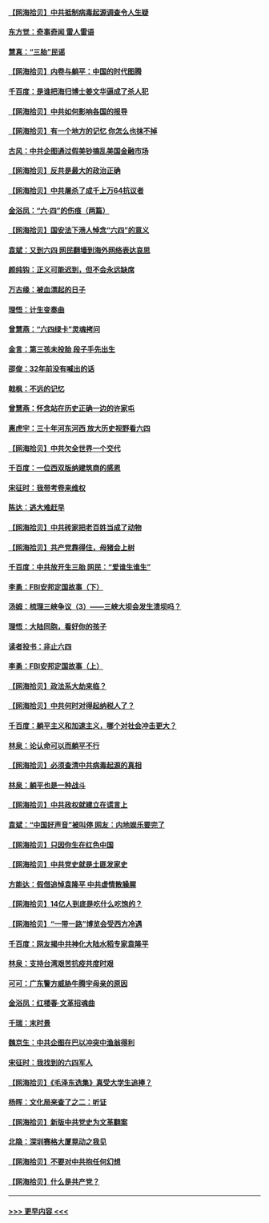 #### [【网海拾贝】中共抵制病毒起源调查令人生疑](../pages/nsc993/n13017785.md?t=06130452) 
#### [东方觉：奇事奇闻 雷人雷语](../pages/nsc993/n13017577.md?t=06130452) 
#### [慧真：“三胎”民谣](../pages/nsc993/n13017394.md?t=06130452) 
#### [【网海拾贝】内卷与躺平：中国的时代图腾](../pages/nsc993/n13016128.md?t=06130452) 
#### [千百度：是谁把海归博士姜文华逼成了杀人犯](../pages/nsc993/n13015218.md?t=06130452) 
#### [【网海拾贝】中共如何影响各国的报导](../pages/nsc993/n13012599.md?t=06130452) 
#### [【网海拾贝】有一个地方的记忆 你怎么也抹不掉](../pages/nsc993/n13009802.md?t=06130452) 
#### [古风：中共企图通过假美钞搞乱美国金融市场](../pages/nsc993/n13009626.md?t=06130452) 
#### [【网海拾贝】反共是最大的政治正确](../pages/nsc993/n13007051.md?t=06130452) 
#### [【网海拾贝】中共屠杀了成千上万64抗议者](../pages/nsc993/n13002713.md?t=06130452) 
#### [金浴凤：“六·四”的伤痕（两篇）](../pages/nsc993/n13001719.md?t=06130452) 
#### [【网海拾贝】国安法下港人悼念“六四”的意义](../pages/nsc993/n13001039.md?t=06130452) 
#### [袁斌：又到六四 网民翻墙到海外网络表达哀思](../pages/nsc993/n13000995.md?t=06130452) 
#### [颜纯钩：正义可能迟到，但不会永远缺席](../pages/nsc993/n13000920.md?t=06130452) 
#### [万古缘：被血漂起的日子](../pages/nsc993/n13000914.md?t=06130452) 
#### [理悟：计生变奏曲](../pages/nsc993/n13000414.md?t=06130452) 
#### [曾慧燕：“六四绿卡”灵魂拷问](../pages/nsc993/n13000277.md?t=06130452) 
#### [金言：第三孩未投胎 段子手先出生](../pages/nsc993/n13000215.md?t=06130452) 
#### [邵俊：32年前没有喊出的话](../pages/nsc993/n13000181.md?t=06130452) 
#### [戟枫：不远的记忆](../pages/nsc993/n13000121.md?t=06130452) 
#### [曾慧燕：怀念站在历史正确一边的许家屯](../pages/nsc993/n13000073.md?t=06130452) 
#### [惠虎宇：三十年河东河西 放大历史视野看六四](../pages/nsc993/n13000018.md?t=06130452) 
#### [【网海拾贝】中共欠全世界一个交代](../pages/nsc993/n12998706.md?t=06130452) 
#### [千百度：一位西双版纳建筑商的感恩](../pages/nsc993/n12998487.md?t=06130452) 
#### [宋征时：我带考卷来维权](../pages/nsc993/n12994088.md?t=06130452) 
#### [陈达：逃大难赶早](../pages/nsc993/n12993569.md?t=06130452) 
#### [【网海拾贝】中共砖家把老百姓当成了动物](../pages/nsc993/n12993483.md?t=06130452) 
#### [【网海拾贝】共产党靠得住，母猪会上树](../pages/nsc993/n12990730.md?t=06130452) 
#### [千百度：中共放开生三胎 网民：“爱谁生谁生”](../pages/nsc993/n12990644.md?t=06130452) 
#### [李勇：FBI安邦定国故事（下）](../pages/nsc993/n12987854.md?t=06130452) 
#### [汤姆：梳理三峡争议（3）——三峡大坝会发生溃坝吗？](../pages/nsc993/n12989806.md?t=06130452) 
#### [理悟：大陆同胞，看好你的孩子](../pages/nsc993/n12989778.md?t=06130452) 
#### [读者投书：非止六四](../pages/nsc993/n12989673.md?t=06130452) 
#### [李勇：FBI安邦定国故事（上）](../pages/nsc993/n12987749.md?t=06130452) 
#### [【网海拾贝】政法系大劫来临？](../pages/nsc993/n12987596.md?t=06130452) 
#### [【网海拾贝】中共何时对得起纳税人了？](../pages/nsc993/n12985578.md?t=06130452) 
#### [千百度：躺平主义和加速主义，哪个对社会冲击更大？](../pages/nsc993/n12985512.md?t=06130452) 
#### [林泉：论认命可以而躺平不行](../pages/nsc993/n12985505.md?t=06130452) 
#### [【网海拾贝】必须查清中共病毒起源的真相](../pages/nsc993/n12984276.md?t=06130452) 
#### [林泉：躺平也是一种战斗](../pages/nsc993/n12984194.md?t=06130452) 
#### [【网海拾贝】中共政权就建立在谎言上](../pages/nsc993/n12981880.md?t=06130452) 
#### [袁斌：“中国好声音”被叫停 网友：内地娱乐要完了](../pages/nsc993/n12981826.md?t=06130452) 
#### [【网海拾贝】只因你生在红色中国](../pages/nsc993/n12979096.md?t=06130452) 
#### [【网海拾贝】中共党史就是土匪发家史](../pages/nsc993/n12976478.md?t=06130452) 
#### [方能达：假借追悼袁隆平 中共虚情散臊腥](../pages/nsc993/n12976396.md?t=06130452) 
#### [【网海拾贝】14亿人到底是吃什么吃饱的？](../pages/nsc993/n12974125.md?t=06130452) 
#### [【网海拾贝】“一带一路”博览会受西方冷遇](../pages/nsc993/n12971787.md?t=06130452) 
#### [千百度：网友揭中共神化大陆水稻专家袁隆平](../pages/nsc993/n12971733.md?t=06130452) 
#### [林泉：支持台湾艰苦抗疫共度时艰](../pages/nsc993/n12971350.md?t=06130452) 
#### [可可：广东警方威胁牛腾宇母亲的原因](../pages/nsc993/n12971100.md?t=06130452) 
#### [金浴凤：红楼春·文革招魂曲](../pages/nsc993/n12970354.md?t=06130452) 
#### [千瑞：末时景](../pages/nsc993/n12970337.md?t=06130452) 
#### [魏京生：中共企图在巴以冲突中渔翁得利](../pages/nsc993/n12970286.md?t=06130452) 
#### [宋征时：我找到的六四军人](../pages/nsc993/n12970213.md?t=06130452) 
#### [【网海拾贝】《毛泽东选集》真受大学生追捧？](../pages/nsc993/n12968779.md?t=06130452) 
#### [杨晖：文化局来查了之二：听证](../pages/nsc993/n12966528.md?t=06130452) 
#### [【网海拾贝】新版中共党史为文革翻案](../pages/nsc993/n12967526.md?t=06130452) 
#### [北隐：深圳赛格大厦晃动之我见](../pages/nsc993/n12967393.md?t=06130452) 
#### [【网海拾贝】不要对中共抱任何幻想](../pages/nsc993/n12965222.md?t=06130452) 
#### [【网海拾贝】什么是共产党？](../pages/nsc993/n12962781.md?t=06130452) 

----
#### [ >>> 更早内容 <<< ](../indexes/nsc993-earlier.md)
